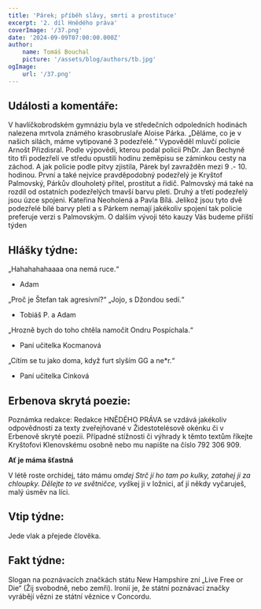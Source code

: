 ```yaml
---
title: 'Párek; příběh slávy, smrti a prostituce'
excerpt: '2. díl Hnědého práva'
coverImage: '/37.png'
date: '2024-09-09T07:00:00.000Z'
author:
    name: Tomáš Bouchal
    picture: '/assets/blog/authors/tb.jpg'
ogImage:
    url: '/37.png'
---
```

## **Události a komentáře:**

V havlíčkobrodském gymnáziu byla ve středečních odpoledních hodinách
nalezena mrtvola známého krasobruslaře Aloise Párka.
„Děláme, co je v našich silách, máme vytipované 3 podezřelé.“
Vypověděl mluvčí policie Arnošt Přizdisral. Podle výpovědi, kterou podal
policii PhDr. Jan Bechyně tito tři podezřelí ve středu opustili hodinu
zeměpisu se záminkou cesty na záchod. A jak policie podle pitvy zjistila,
Párek byl zavražděn mezi 9 .- 10. hodinou.
První a také nejvíce pravděpodobný podezřelý je Kryštof Palmovský,
Párkův dlouholetý přítel, prostitut a řidič. Palmovský má také na rozdíl od
ostatních podezřelých tmavší barvu pleti.
Druhý a třetí podezřelý jsou úzce spojeni. Kateřina Neoholená a Pavla
Bílá. Jelikož jsou tyto dvě podezřelé bílé barvy pleti a s Párkem nemají
jakékoliv spojení tak policie preferuje verzi s Palmovským.
O dalším vývoji této kauzy Vás budeme příští týden

## **Hlášky týdne:**

„Hahahahahaaaa ona nemá ruce.“

- Adam

„Proč je Štefan tak agresivní?“ „Jojo, s Džondou sedí.“

- Tobiáš P. a Adam

„Hrozně bych do toho chtěla namočit Ondru Pospíchala.“

- Paní učitelka Kocmanová

„Cítím se tu jako doma, když furt slyším GG a ne*r.“

- Paní učitelka Cinková


## **Erbenova skrytá poezie:**

Poznámka redakce: Redakce HNĚDÉHO PRÁVA se vzdává jakékoliv odpovědnosti za texty
zveřejňované v Židestotelésově okénku či v Erbenově skryté poezii. Případné stížnosti či výhrady
k těmto textům říkejte Kryštofovi Klenovskému osobně nebo mu napište na číslo 792 306 909.

**Ať je máma šťastná**

V létě roste orchidej,
táto mámu om*dej
Strč jí ho tam po kulky,
zatahej ji za chloupky.
Dělejte to ve světničce,
vyš*kej ji v ložnici,
ať jí někdy vyčaruješ,
malý úsměv na líci.

## **Vtip týdne:**

Jede vlak a přejede člověka.

## **Fakt týdne:**

Slogan na poznávacích značkách státu New Hampshire zní „Live Free or
Die“ (Žij svobodně, nebo zemři). Ironií je, že státní poznávací značky vyrábějí
vězni ze státní věznice v Concordu.